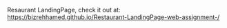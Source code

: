 Resaurant LandingPage, check it out at: https://bizrehhamed.github.io/Restaurant-LandingPage-web-assignment-/
